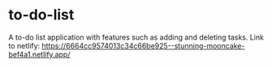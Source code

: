 # to-do-list
A to-do list application with features such as adding and deleting tasks.
Link to netlify: https://6664cc9574013c34c66be925--stunning-mooncake-bef4a1.netlify.app/
